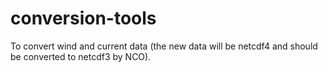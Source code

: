# conversion-tools
To convert wind and current data (the new data will be netcdf4 and should be  converted to netcdf3 by NCO).
